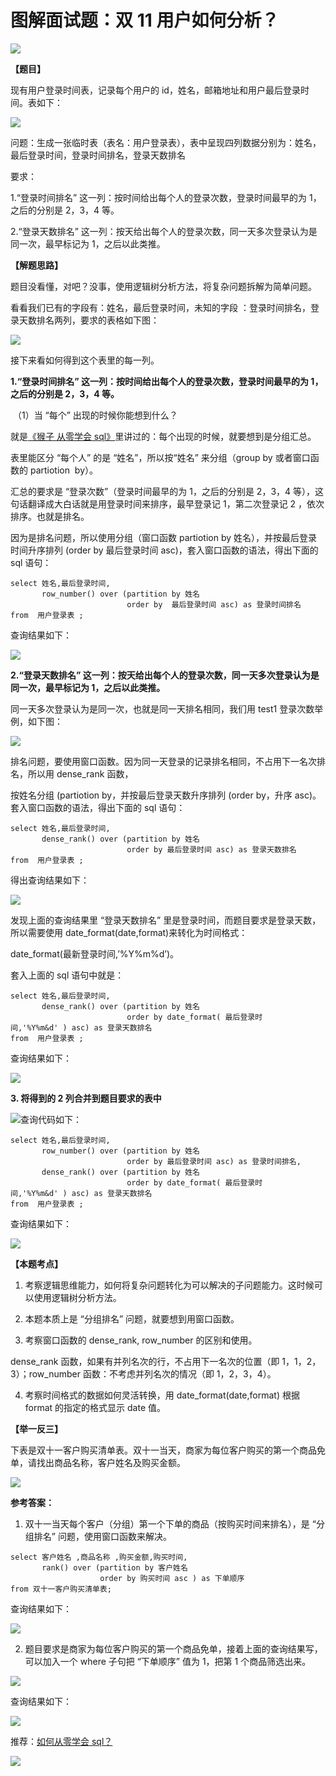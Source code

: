 # **图解面试题：双 11 用户如何分析？**

![](https://mmbiz.qpic.cn/mmbiz_jpg/gaCraaqqO6OVuTUmXNbm1r61PyET39FqxCtibibOnRxLJbsT8H0Ud3WOpvIz9smdBg7D8vhZTWePAYwMh66d5jmw/640?wx_fmt=jpeg)

**【题目】**

现有用户登录时间表，记录每个用户的 id，姓名，邮箱地址和用户最后登录时间。表如下：

![](https://mmbiz.qpic.cn/mmbiz_png/gaCraaqqO6OOvmMVbyiaaRH4zibD8Jj6BMf7equYtYcJClp9YBY1hNGXxFGZaPad1OgRt1UR8judcTN8WjqLQMibw/640?wx_fmt=png)

问题：生成一张临时表（表名：用户登录表），表中呈现四列数据分别为：姓名，最后登录时间，登录时间排名，登录天数排名

要求：

1.“登录时间排名” 这一列：按时间给出每个人的登录次数，登录时间最早的为 1，之后的分别是 2，3，4 等。

2.“登录天数排名” 这一列：按天给出每个人的登录次数，同一天多次登录认为是同一次，最早标记为 1，之后以此类推。

**【解题思路】**

题目没看懂，对吧？没事，使用逻辑树分析方法，将复杂问题拆解为简单问题。

看看我们已有的字段有：姓名，最后登录时间，未知的字段 ：登录时间排名，登录天数排名两列，要求的表格如下图：

![](https://mmbiz.qpic.cn/mmbiz_png/gaCraaqqO6OOvmMVbyiaaRH4zibD8Jj6BM6usaHWH0ZtGtrp1qYgfPrliauycmaKiacmeAhicZWFWr9VRnGpHCErO8w/640?wx_fmt=png)

接下来看如何得到这个表里的每一列。  

**1.“登录时间排名” 这一列：按时间给出每个人的登录次数，登录时间最早的为 1，之后的分别是 2，3，4 等。**

 （1）当 “每个” 出现的时候你能想到什么？

就是[《猴子 从零学会 sql》](http://mp.weixin.qq.com/s?__biz=MzAxMTMwNTMxMQ==&mid=2649247566&idx=2&sn=5af748b677eb72028764dde0577675fb&chksm=835fc77eb4284e68e8cfe3f08c5a671b9e080b2651f20b40b1c793ffda4042ae43ad8f35a755&scene=21#wechat_redirect)里讲过的：每个出现的时候，就要想到是分组汇总。

表里能区分 “每个人” 的是 “姓名”，所以按“姓名” 来分组（group by 或者窗口函数的 partiotion  by）。

汇总的要求是 “登录次数”（登录时间最早的为 1，之后的分别是 2，3，4 等），这句话翻译成大白话就是用登录时间来排序，最早登录记 1，第二次登录记 2 ，依次排序。也就是排名。

因为是排名问题，所以使用分组（窗口函数 partiotion by 姓名），并按最后登录时间升序排列 (order by 最后登录时间 asc)，套入窗口函数的语法，得出下面的 sql 语句：

```MYSQL
select 姓名,最后登录时间,
       row_number() over (partition by 姓名
                          order by  最后登录时间 asc) as 登录时间排名
from  用户登录表 ;

```

查询结果如下：

![](https://mmbiz.qpic.cn/mmbiz_png/gaCraaqqO6OOvmMVbyiaaRH4zibD8Jj6BMT19h7MqojqwkfsjpIleZ9iaNTKzUX73x0e5jnBfyREk4FcLluROiaQPA/640?wx_fmt=png)

**2.“登录天数排名” 这一列：按天给出每个人的登录次数，同一天多次登录认为是同一次，最早标记为 1，之后以此类推。**

 同一天多次登录认为是同一次，也就是同一天排名相同，我们用 test1 登录次数举例，如下图：

![](https://mmbiz.qpic.cn/mmbiz_png/gaCraaqqO6OOvmMVbyiaaRH4zibD8Jj6BMseXelBzzKRpYtFg5F4cgNkgPEpibSDsCM18PWsdrufQyJMJddtWA0og/640?wx_fmt=png)

排名问题，要使用窗口函数。因为同一天登录的记录排名相同，不占用下一名次排名，所以用 dense_rank 函数，

按姓名分组 (partiotion by，并按最后登录天数升序排列 (order by，升序 asc)。套入窗口函数的语法，得出下面的 sql 语句：

```MYSQL
select 姓名,最后登录时间,
       dense_rank() over (partition by 姓名
                          order by 最后登录时间 asc) as 登录天数排名
from  用户登录表 ;

```

得出查询结果如下：

![](https://mmbiz.qpic.cn/mmbiz_png/gaCraaqqO6OOvmMVbyiaaRH4zibD8Jj6BMVQwLEhsh8v0qzgs3WZzjZ2ZtJfZuEErnpm5snXCM7ZQqia0MauZSJaA/640?wx_fmt=png)

发现上面的查询结果里 “登录天数排名” 里是登录时间，而题目要求是登录天数，所以需要使用 date_format(date,format)来转化为时间格式：

date_format(最新登录时间,’%Y%m%d’)。

套入上面的 sql 语句中就是：

```MYSQL
select 姓名,最后登录时间,
       dense_rank() over (partition by 姓名
                          order by date_format( 最后登录时间,'%Y%m&d' ) asc) as 登录天数排名
from  用户登录表 ;

```

查询结果如下：

![](https://mmbiz.qpic.cn/mmbiz_png/gaCraaqqO6OOvmMVbyiaaRH4zibD8Jj6BMW4lNJQGkR0libgS7CzUMpfUdt1U6T3yfAJ4lRPf1MzWOXZagibKkhjfg/640?wx_fmt=png)

**3. 将得到的 2 列合并到题目要求的表中**

![](https://mmbiz.qpic.cn/mmbiz_png/gaCraaqqO6OOvmMVbyiaaRH4zibD8Jj6BMLonVcOWUR3Yia0mrKhZQn6WlQmeuicczyIMqYWTfFhDPsaCibyVD7Qwdw/640?wx_fmt=png)查询代码如下：

```MYSQL
select 姓名,最后登录时间,
       row_number() over (partition by 姓名
                          order by 最后登录时间 asc) as 登录时间排名,
       dense_rank() over (partition by 姓名
                          order by date_format( 最后登录时间,'%Y%m&d' ) asc) as 登录天数排名
from  用户登录表 ;

```

查询结果如下：

![](https://mmbiz.qpic.cn/mmbiz_png/gaCraaqqO6OOvmMVbyiaaRH4zibD8Jj6BMbs5SdK6rS88vx3FXbdQ29VcJJ7qzEu0KEV5dRvGMibdzhuvAM43xPsA/640?wx_fmt=png)  

**【本题考点】**

1. 考察逻辑思维能力，如何将复杂问题转化为可以解决的子问题能力。这时候可以使用逻辑树分析方法。

2. 本题本质上是 “分组排名” 问题，就要想到用窗口函数。

3. 考察窗口函数的 dense_rank, row_number 的区别和使用。

dense_rank 函数，如果有并列名次的行，不占用下一名次的位置（即 1，1，2，3）；row_number 函数：不考虑并列名次的情况（即 1，2，3，4）。

4. 考察时间格式的数据如何灵活转换，用 date_format(date,format) 根据 format 的指定的格式显示 date 值。

**【举一反三】**

下表是双十一客户购买清单表。双十一当天，商家为每位客户购买的第一个商品免单，请找出商品名称，客户姓名及购买金额。

![](https://mmbiz.qpic.cn/mmbiz_png/gaCraaqqO6OOvmMVbyiaaRH4zibD8Jj6BM3Qh7fAlM1zzHkqOx70UYtrqNDXxEdJfqPicbkWk0rFcKCPW8uWCg06A/640?wx_fmt=png)

**参考答案：**  

1. 双十一当天每个客户（分组）第一个下单的商品（按购买时间来排名），是 “分组排名” 问题，使用窗口函数来解决。

```MYSQL
select 客户姓名 ,商品名称 ,购买金额,购买时间,
       rank() over (partition by 客户姓名 
                    order by 购买时间 asc ) as 下单顺序
from 双十一客户购买清单表;

```

查询结果如下：

![](https://mmbiz.qpic.cn/mmbiz_png/gaCraaqqO6OOvmMVbyiaaRH4zibD8Jj6BM0bw0oVpWCoVL7rb5MBiapibBaDcM5pd8tWW91DlMD8pKyBTMxDMWmEicg/640?wx_fmt=png)

2. 题目要求是商家为每位客户购买的第一个商品免单，接着上面的查询结果写，可以加入一个 where 子句把 “下单顺序” 值为 1，把第 1 个商品筛选出来。  

![](https://mmbiz.qpic.cn/mmbiz_png/gaCraaqqO6OOvmMVbyiaaRH4zibD8Jj6BMTjFay7GztTKZZ1VW92Or8RkibCl9O6sjnbadDzicgHMQX3icINWoQZNdA/640?wx_fmt=png)

查询结果如下：

![](https://mmbiz.qpic.cn/mmbiz_png/gaCraaqqO6OOvmMVbyiaaRH4zibD8Jj6BMcqJepicJRlicuplZ3t6URTN3HCZrrLFXqaEdoabWcUmB2zTmoSicjfgjA/640?wx_fmt=png)

推荐：[如何从零学会 sql？](http://mp.weixin.qq.com/s?__biz=MzAxMTMwNTMxMQ==&mid=2649247566&idx=2&sn=5af748b677eb72028764dde0577675fb&chksm=835fc77eb4284e68e8cfe3f08c5a671b9e080b2651f20b40b1c793ffda4042ae43ad8f35a755&scene=21#wechat_redirect)

[![](https://mmbiz.qpic.cn/mmbiz_png/PnRVMhXvfFLIBubXLZVOOMBUS4hIgCM9NkHCauHjz0fOhvaA3TnJWx3N4njnLV1soStKCHq7msnOWNRiaHKBAsA/640?wx_fmt=png)](http://mp.weixin.qq.com/s?__biz=MzAxMTMwNTMxMQ==&mid=2649247566&idx=2&sn=5af748b677eb72028764dde0577675fb&chksm=835fc77eb4284e68e8cfe3f08c5a671b9e080b2651f20b40b1c793ffda4042ae43ad8f35a755&scene=21#wechat_redirect)

